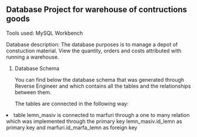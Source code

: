## Database Project for warehouse of contructions goods

Tools used: MySQL Workbench

Database description: The database purposes is to manage a depot of constuction material. View the quantity, orders and costs attributed with running a warehouse.

  1. Database Schema
     
     You can find below the database schema that was generated through Reverse Engineer and which contains all the tables and the relationships between them.
     
     The tables are connected in the following way:
     <ul>
  <li>table lemn_masiv is connected to marfuri through a one to many relation which was implemented through the primary key lemn_masiv.id_lemn as primary key and marfuri.id_marfa_lemn as foreign key</li>
    </ul>

